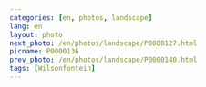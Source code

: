 ```yaml
---
categories: [en, photos, landscape]
lang: en
layout: photo
next_photo: /en/photos/landscape/P0000127.html
picname: P0000136
prev_photo: /en/photos/landscape/P0000140.html
tags: [Wilsonfontein]
---
```

